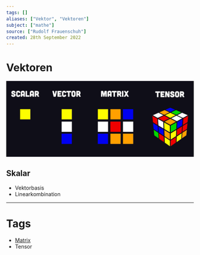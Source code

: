 ```yaml
---
tags: []
aliases: ["Vektor", "Vektoren"]
subject: ["mathe"]
source: ["Rudolf Frauenschuh"]
created: 28th September 2022
---
```


# Vektoren 

![](assets/Pasted%20image%2020231226163830.png)

## Skalar

- Vektorbasis
- Linearkombination



---

# Tags

- [Matrix](../mathe%20(4)/Matrixrechnung.md)
- Tensor